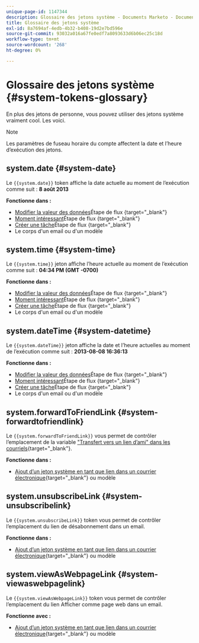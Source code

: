 ```yaml
---
unique-page-id: 1147344
description: Glossaire des jetons système - Documents Marketo - Documentation du produit
title: Glossaire des jetons système
exl-id: 8a7694af-4edb-4b32-b408-19d2e7bd596e
source-git-commit: 93032a016a67fe0edf7a8093633d6b06ec25c18d
workflow-type: tm+mt
source-wordcount: '268'
ht-degree: 0%

---
```


# Glossaire des jetons système {#system-tokens-glossary}

En plus des jetons de personne, vous pouvez utiliser des jetons système vraiment cool. Les voici.

>[!NOTE]
>
>Les paramètres de fuseau horaire du compte affectent la date et l’heure d’exécution des jetons.

## system.date {#system-date}

Le `{{system.date}}` token affiche la date actuelle au moment de l’exécution comme suit : **8 août 2013**

**Fonctionne dans :**

* [Modifier la valeur des données](/help/marketo/product-docs/core-marketo-concepts/smart-campaigns/flow-actions/change-data-value.md)Étape de flux {target=&quot;_blank&quot;}
* [Moment intéressant](/help/marketo/product-docs/core-marketo-concepts/smart-campaigns/flow-actions/interesting-moment.md)Étape de flux {target=&quot;_blank&quot;}
* [Créer une tâche](/help/marketo/product-docs/core-marketo-concepts/smart-campaigns/salesforce-flow-actions/create-task.md)Étape de flux {target=&quot;_blank&quot;}
* Le corps d&#39;un email ou d&#39;un modèle

## system.time {#system-time}

Le `{{system.time}}` jeton affiche l’heure actuelle au moment de l’exécution comme suit : **04:34 PM (GMT -0700)**

**Fonctionne dans :**

* [Modifier la valeur des données](/help/marketo/product-docs/core-marketo-concepts/smart-campaigns/flow-actions/change-data-value.md)Étape de flux {target=&quot;_blank&quot;}
* [Moment intéressant](/help/marketo/product-docs/core-marketo-concepts/smart-campaigns/flow-actions/interesting-moment.md)Étape de flux {target=&quot;_blank&quot;}
* [Créer une tâche](/help/marketo/product-docs/core-marketo-concepts/smart-campaigns/salesforce-flow-actions/create-task.md)Étape de flux {target=&quot;_blank&quot;}
* Le corps d&#39;un email ou d&#39;un modèle

## system.dateTime {#system-datetime}

Le `{{system.dateTime}}` jeton affiche la date et l’heure actuelles au moment de l’exécution comme suit : **2013-08-08 16:36:13**

**Fonctionne dans :**

* [Modifier la valeur des données](/help/marketo/product-docs/core-marketo-concepts/smart-campaigns/flow-actions/change-data-value.md)Étape de flux {target=&quot;_blank&quot;}
* [Moment intéressant](/help/marketo/product-docs/core-marketo-concepts/smart-campaigns/flow-actions/interesting-moment.md)Étape de flux {target=&quot;_blank&quot;}
* [Créer une tâche](/help/marketo/product-docs/core-marketo-concepts/smart-campaigns/salesforce-flow-actions/create-task.md)Étape de flux {target=&quot;_blank&quot;}
* Le corps d&#39;un email ou d&#39;un modèle

## system.forwardToFriendLink {#system-forwardtofriendlink}

Le `{{system.forwardToFriendLink}}` vous permet de contrôler l’emplacement de la variable [&quot;Transfert vers un lien d’ami&quot; dans les courriels](/help/marketo/product-docs/email-marketing/general/functions-in-the-editor/forward-to-a-friend-link-in-emails.md){target=&quot;_blank&quot;}.

**Fonctionne dans :**

* [Ajout d’un jeton système en tant que lien dans un courrier électronique](/help/marketo/product-docs/email-marketing/general/using-tokens/add-a-system-token-as-a-link-in-an-email.md){target=&quot;_blank&quot;} ou modèle

## system.unsubscribeLink {#system-unsubscribelink}

Le `{{system.unsubscribeLink}}` token vous permet de contrôler l’emplacement du lien de désabonnement dans un email.

**Fonctionne dans :**

* [Ajout d’un jeton système en tant que lien dans un courrier électronique](/help/marketo/product-docs/email-marketing/general/using-tokens/add-a-system-token-as-a-link-in-an-email.md){target=&quot;_blank&quot;} ou modèle

## system.viewAsWebpageLink {#system-viewaswebpagelink}

Le `{{system.viewAsWebpageLink}}` token vous permet de contrôler l’emplacement du lien Afficher comme page web dans un email.

**Fonctionne avec :**

* [Ajout d’un jeton système en tant que lien dans un courrier électronique](/help/marketo/product-docs/email-marketing/general/using-tokens/add-a-system-token-as-a-link-in-an-email.md){target=&quot;_blank&quot;} ou modèle
